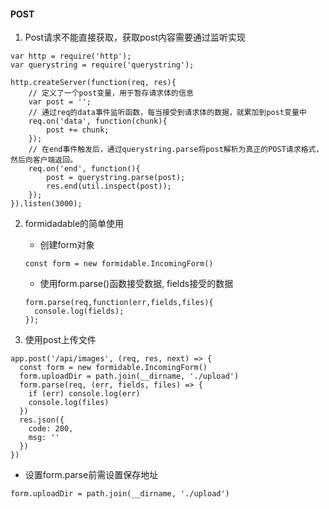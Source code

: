 #### POST
1. Post请求不能直接获取，获取post内容需要通过监听实现
```
var http = require('http');
var querystring = require('querystring');
 
http.createServer(function(req, res){
    // 定义了一个post变量，用于暂存请求体的信息
    var post = '';     
    // 通过req的data事件监听函数，每当接受到请求体的数据，就累加到post变量中
    req.on('data', function(chunk){    
        post += chunk;
    });
    // 在end事件触发后，通过querystring.parse将post解析为真正的POST请求格式，然后向客户端返回。
    req.on('end', function(){    
        post = querystring.parse(post);
        res.end(util.inspect(post));
    });
}).listen(3000);
```

2. formidadable的简单使用
    + 创建form对象
    ```
    const form = new formidable.IncomingForm()
    ```
    + 使用form.parse()函数接受数据, fields接受的数据
    ```
    form.parse(req,function(err,fields,files){
      console.log(fields);
    });
    ```

3. 使用post上传文件
```
app.post('/api/images', (req, res, next) => {
  const form = new formidable.IncomingForm()
  form.uploadDir = path.join(__dirname, './upload')
  form.parse(req, (err, fields, files) => {
    if (err) console.log(err)
    console.log(files)
  })
  res.json({
    code: 200,
    msg: ''
  })
})
```
+ 设置form.parse前需设置保存地址
```
form.uploadDir = path.join(__dirname, './upload')
```